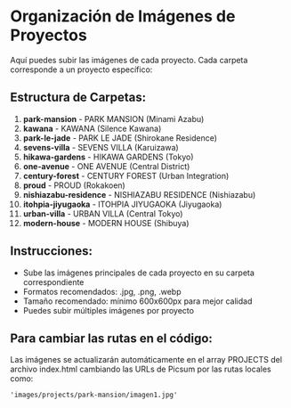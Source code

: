 # Organización de Imágenes de Proyectos

Aquí puedes subir las imágenes de cada proyecto. Cada carpeta corresponde a un proyecto específico:

## Estructura de Carpetas:

1. **park-mansion** - PARK MANSION (Minami Azabu)
2. **kawana** - KAWANA (Silence Kawana)  
3. **park-le-jade** - PARK LE JADE (Shirokane Residence)
4. **sevens-villa** - SEVENS VILLA (Karuizawa)
5. **hikawa-gardens** - HIKAWA GARDENS (Tokyo)
6. **one-avenue** - ONE AVENUE (Central District)
7. **century-forest** - CENTURY FOREST (Urban Integration)
8. **proud** - PROUD (Rokakoen)
9. **nishiazabu-residence** - NISHIAZABU RESIDENCE (Nishiazabu)
10. **itohpia-jiyugaoka** - ITOHPIA JIYUGAOKA (Jiyugaoka)
11. **urban-villa** - URBAN VILLA (Central Tokyo)
12. **modern-house** - MODERN HOUSE (Shibuya)

## Instrucciones:

- Sube las imágenes principales de cada proyecto en su carpeta correspondiente
- Formatos recomendados: .jpg, .png, .webp
- Tamaño recomendado: mínimo 600x600px para mejor calidad
- Puedes subir múltiples imágenes por proyecto

## Para cambiar las rutas en el código:

Las imágenes se actualizarán automáticamente en el array PROJECTS del archivo index.html cambiando las URLs de Picsum por las rutas locales como:
```
'images/projects/park-mansion/imagen1.jpg'
```
